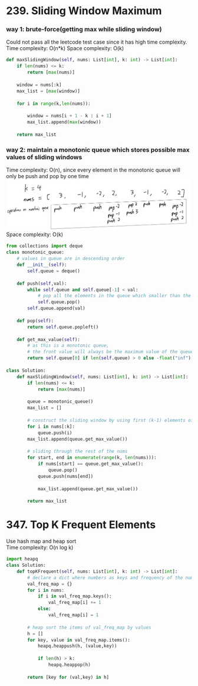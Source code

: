 # 239. Sliding Window Maximum

### way 1: brute-force(getting max while sliding window)
Could not pass all the leetcode test case since it has high time complexity.\
Time complexity: O(n*k) 
Space complexity: O(k)
```PYTHON
def maxSlidingWindow(self, nums: List[int], k: int) -> List[int]:
    if len(nums) <= k:
        return [max(nums)]

    window = nums[:k]
    max_list = [max(window)]

    for i in range(k,len(nums)):

        window = nums[i + 1 - k : i + 1]
        max_list.append(max(window))
    
    return max_list
```

### way 2: maintain a monotonic queue which stores possible max values of sliding windows
Time complexity: O(n), since every element in the monotonic queue will only be push and pop by one time\
![](./images/20230213134720.png)   
Space complexity: O(k)
```PYTHON
from collections import deque
class monotonic_queue:
    # values in queue are in descending order
    def __init__(self):
        self.queue = deque()

    def push(self,val):
        while self.queue and self.queue[-1] < val:
            # pop all the elements in the queue which smaller than the val
            self.queue.pop()
        self.queue.append(val)

    def pop(self):
        return self.queue.popleft()

    def get_max_value(self):
        # as this is a monotonic queue,
        # the front value will always be the maximum value of the queue
        return self.queue[0] if len(self.queue) > 0 else -float("inf")

class Solution:
    def maxSlidingWindow(self, nums: List[int], k: int) -> List[int]:
        if len(nums) <= k:
            return [max(nums)]
        
        queue = monotonic_queue()
        max_list = []

        # construct the sliding window by using first (k-1) elements of nums
        for i in nums[:k]:
            queue.push(i)
        max_list.append(queue.get_max_value())

        # sliding through the rest of the nums
        for start, end in enumerate(range(k, len(nums))):
            if nums[start] == queue.get_max_value():
                queue.pop()
            queue.push(nums[end])
            
            max_list.append(queue.get_max_value())
        
        return max_list
```

# 347. Top K Frequent Elements
Use hash map and heap sort\
Time complexity: O(n log k)
```PYTHON
import heapq
class Solution:
    def topKFrequent(self, nums: List[int], k: int) -> List[int]:
        # declare a dict where numbers as keys and frequency of the numbers as values
        val_freq_map = {}
        for i in nums:
            if i in val_freq_map.keys():
                val_freq_map[i] += 1
            else:
                val_freq_map[i] = 1

        # heap sort the items of val_freq_map by values
        h = []
        for key, value in val_freq_map.items():
            heapq.heappush(h, (value,key))

            if len(h) > k:
                heapq.heappop(h)

        return [key for (val,key) in h]
```